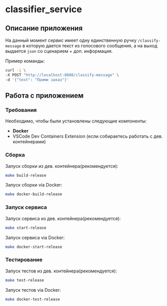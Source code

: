 # classifier_service

## Описание приложения

На данный момент сервис имеет одну единственную ручку `/classify-message` в которую дается текст из голосового сообщения, а на выход выдается `json` со сценарием + доп. информация.

Пример команды:

```bash
curl -i \
-X POST "http://localhost:8080/classify-message" \
-d '{"text": "Прими заказ"}'
```

## Работа с приложением

### Требования

Необходимо, чтобы были установлены следующие компоненты:

- **Docker**
- VSCode Dev Containers Extension (если собираетесь работать с дев. контейнерами)

### Сборка

Запуск сборки из дев. контейнера(рекомендуется):

```bash
make build-release
```

Запуск сборки via Docker:

```bash
make docker-build-release
```

### Запуск сервиса

Запуск сервиса из дев. контейнера(рекомендуется):

```bash
make start-release
```

Запуск сервиса via Docker:

```bash
make docker-start-release
```

### Тестирование

Запуск тестов из дев. контейнера(рекомендуется):

```bash
make test-release
```

Запуск тестов via Docker:

```bash
make docker-test-release
```
